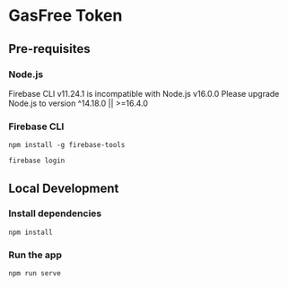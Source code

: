 # GasFree Token

## Pre-requisites

### Node.js

Firebase CLI v11.24.1 is incompatible with Node.js v16.0.0 Please upgrade Node.js to version ^14.18.0 || >=16.4.0

### Firebase CLI

```
npm install -g firebase-tools
```

```
firebase login
```

## Local Development

### Install dependencies

```
npm install
```

### Run the app

```
npm run serve
```

